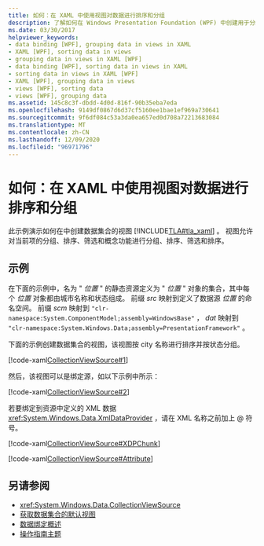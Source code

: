 ```yaml
---
title: 如何：在 XAML 中使用视图对数据进行排序和分组
description: 了解如何在 Windows Presentation Foundation (WPF) 中创建用于分组、排序和筛选的数据集合视图。
ms.date: 03/30/2017
helpviewer_keywords:
- data binding [WPF], grouping data in views in XAML
- XAML [WPF], sorting data in views
- grouping data in views in XAML [WPF]
- data binding [WPF], sorting data in views in XAML
- sorting data in views in XAML [WPF]
- XAML [WPF], grouping data in views
- views [WPF], sorting data
- views [WPF], grouping data
ms.assetid: 145c8c3f-dbdd-4d0d-816f-90b35eba7eda
ms.openlocfilehash: 9149df0867d6d37cf5160ee1bae1ef969a730641
ms.sourcegitcommit: 9f6df084c53a3da0ea657ed0d708a72213683084
ms.translationtype: MT
ms.contentlocale: zh-CN
ms.lasthandoff: 12/09/2020
ms.locfileid: "96971796"
---
```

# <a name="how-to-sort-and-group-data-using-a-view-in-xaml"></a>如何：在 XAML 中使用视图对数据进行排序和分组
此示例演示如何在中创建数据集合的视图 [!INCLUDE[TLA#tla_xaml](../../../includes/tlasharptla-xaml-md.md)] 。 视图允许对当前项的分组、排序、筛选和概念功能进行分组、排序、筛选和排序。  
  
## <a name="example"></a>示例  
 在下面的示例中，名为 " *位置* " 的静态资源定义为 " *位置* " 对象的集合，其中每个 *位置* 对象都由城市名称和状态组成。 前缀 *src* 映射到定义了数据源 *位置* 的命名空间。 前缀 *scm* 映射到 `"clr-namespace:System.ComponentModel;assembly=WindowsBase"` ， *dat* 映射到 `"clr-namespace:System.Windows.Data;assembly=PresentationFramework"` 。  
  
 下面的示例创建数据集合的视图，该视图按 city 名称进行排序并按状态分组。  
  
 [!code-xaml[CollectionViewSource#1](~/samples/snippets/csharp/VS_Snippets_Wpf/CollectionViewSource/CS/window1.xaml#1)]  
  
 然后，该视图可以是绑定源，如以下示例中所示：  
  
 [!code-xaml[CollectionViewSource#2](~/samples/snippets/csharp/VS_Snippets_Wpf/CollectionViewSource/CS/window1.xaml#2)]  
  
 若要绑定到资源中定义的 XML 数据 <xref:System.Windows.Data.XmlDataProvider> ，请在 XML 名称之前加上 @ 符号。  
  
 [!code-xaml[CollectionViewSource#XDPChunk](~/samples/snippets/csharp/VS_Snippets_Wpf/CollectionViewSource/CS/window1.xaml#xdpchunk)]  
  
 [!code-xaml[CollectionViewSource#Attribute](~/samples/snippets/csharp/VS_Snippets_Wpf/CollectionViewSource/CS/window1.xaml#attribute)]  
  
## <a name="see-also"></a>另请参阅

- <xref:System.Windows.Data.CollectionViewSource>
- [获取数据集合的默认视图](how-to-get-the-default-view-of-a-data-collection.md)
- [数据绑定概述](/dotnet/desktop-wpf/data/data-binding-overview)
- [操作指南主题](data-binding-how-to-topics.md)
